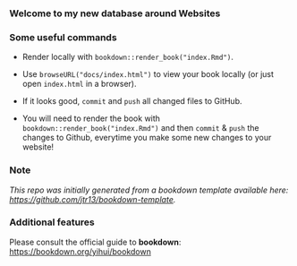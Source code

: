 ### Welcome to my new database around Websites

### Some useful commands

- Render locally with `bookdown::render_book("index.Rmd")`.

- Use `browseURL("docs/index.html")` to view your book locally (or just open `index.html` in a browser).

- If it looks good, `commit` and `push` all changed files to GitHub. 

- You will need to render the book with `bookdown::render_book("index.Rmd")` and then `commit` & `push` the changes to Github, everytime you make some new changes to your website!

### Note

*This repo was initially generated from a bookdown template available here: https://github.com/jtr13/bookdown-template.*

### Additional features

Please consult the official guide to **bookdown**: https://bookdown.org/yihui/bookdown

